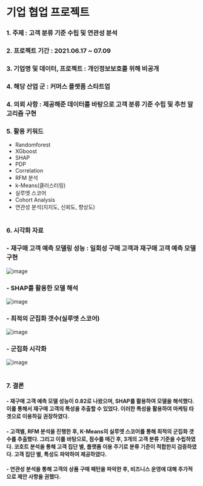 # 기업 협업 프로젝트
### 1. 주제 : 고객 분류 기준 수립 및 연관성 분석

### 2. 프로젝트 기간 : 2021.06.17 ~ 07.09

### 3. 기업명 및 데이터, 프로젝트 : 개인정보보호를 위해 비공개

### 4. 해당 산업 군 : 커머스 플랫폼 스타트업

### 4. 의뢰 사항 : 제공해준 데이터를 바탕으로 고객 분류 기준 수립 및 추천 알고리즘 구현

### 5. 활용 키워드 
- Randomforest
- XGboost
- SHAP
- PDP
- Correlation
- RFM 분석
- k-Means(클러스터링)
- 실루엣 스코어
- Cohort Analysis
- 연관성 분석(지지도, 신뢰도, 향상도)
#
### 6. 시각화 자료
### - 재구매 고객 예측 모델링 성능 : 일회성 구매 고객과 재구매 고객 예측 모델 구현
![image](https://user-images.githubusercontent.com/76590396/127631689-6546ebb4-b63f-426d-842b-372a1cf1fde7.png)
### - SHAP를 활용한 모델 해석
![image](https://user-images.githubusercontent.com/76590396/127634323-c6eb241b-c439-419f-8337-f7a4092cc644.png)
### - 최적의 군집화 갯수(실루엣 스코어)
![image](https://user-images.githubusercontent.com/76590396/127633451-7b8ce87b-6897-4e2e-bcb4-52d3bdf61a6f.png)
### - 군집화 시각화
![image](https://user-images.githubusercontent.com/76590396/127633782-f8c909d4-0e03-4728-a561-10de141366de.png)
#
### 7. 결론
#### - 재구매 고객 예측 모델 성능이 0.82로 나왔으며, SHAP를 활용하여 모델을 해석했다. 이를 통해서 재구매 고객의 특성을 추출할 수 있었다. 이러한 특성을 활용하여 마케팅 타겟으로 이용하길 권장하였다.
#### - 고객별, RFM 분석을 진행한 후, K-Means의 실루엣 스코어를 통해 최적의 군집화 갯수를 추출했다. 그리고 이를 바탕으로, 점수를 매긴 후, 3개의 고객 분류 기준을 수립하였다. 코호트 분석을 통해 고객 집단 별, 플랫폼 이용 주기로 분류 기준이 적합한지 검증하였다. 고객 집단 별, 특성도 파악하여 제공하였다. 
#### - 연관성 분석을 통해 고객의 상품 구매 패턴을 파악한 후, 비즈니스 운영에 대해 추가적으로 제안 사항을 권했다.


